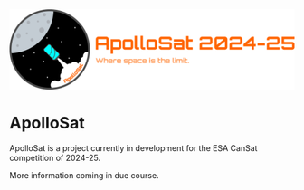 <div align="center">

<img src="apollosat/images/banner.png">

</div>

# ApolloSat

ApolloSat is a project currently in development for the ESA CanSat competition of 2024-25.

More information coming in due course.